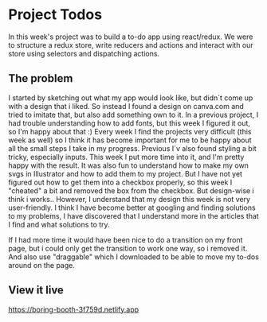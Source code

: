 # Project Todos

In this week's project was to build a to-do app using react/redux.
We were to structure a redux store, write reducers and actions and interact with our store using selectors and dispatching actions.

## The problem

I started by sketching out what my app would look like, but didn´t come up with a design that i liked. So instead I found a design on canva.com and tried to imitate that, but also add something own to it. In a previous project, I had trouble understanding how to add fonts, but this week I figured it out, so I'm happy about that :)
Every week I find the projects very difficult (this week as well) so I think it has become important for me to be happy about all the small steps I take in my progress. 
Previous I´v also found styling a bit tricky, especially inputs. This week I put more time into it, and I'm pretty happy with the result. It was also fun to understand how to make my own svgs in Illustrator and how to add them to my project. But I have not yet figured out how to get them into a checkbox properly, so this week I "cheated" a bit and removed the box from the checkbox. But design-wise i think i works.. However, I understand that my design this week is not very user-friendly.
I think I have become better at googling and finding solutions to my problems, I have discovered that I understand more in the articles that I find and what solutions to try.

If I had more time it would have been nice to do a transition on my front page, but i could only get the transition to work one way, so i removed it.
And also use "draggable" which I downloaded to be able to move my to-dos around on the page.


## View it live

https://boring-booth-3f759d.netlify.app



